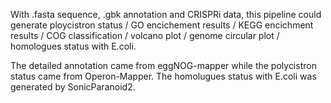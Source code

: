 With .fasta sequence, .gbk annotation and CRISPRi data, this pipeline could generate ploycistron status / GO encichement results / KEGG encichment results / COG classification / volcano plot / genome circular plot / homologues status with E.coli.

The detailed annotation came from eggNOG-mapper while the polycistron status came from Operon-Mapper. The homolugues status with E.coli was generated by SonicParanoid2.
